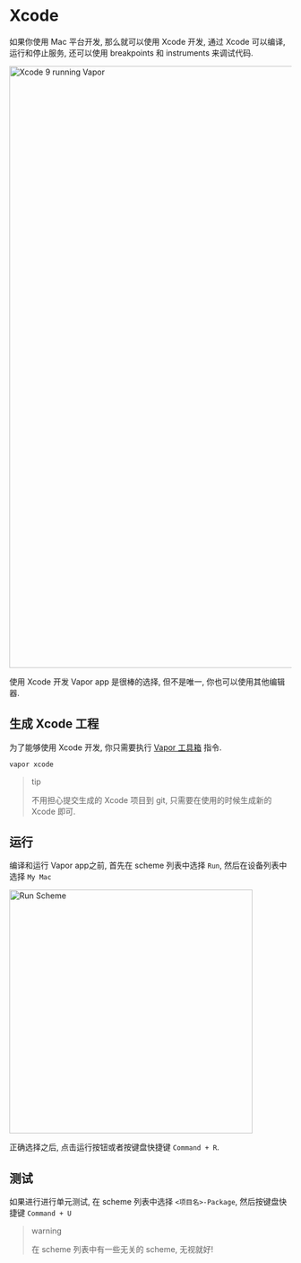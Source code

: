 # Xcode

如果你使用 Mac 平台开发, 那么就可以使用 Xcode 开发, 通过 Xcode 可以编译, 运行和停止服务, 还可以使用 breakpoints 和 instruments 来调试代码.

<img width="1072" alt="Xcode 9 running Vapor" src="https://user-images.githubusercontent.com/1342803/32910761-1f8dd56e-cad8-11e7-9869-feccf89f775e.png">

使用 Xcode 开发 Vapor app 是很棒的选择, 但不是唯一, 你也可以使用其他编辑器.

## 生成 Xcode 工程

为了能够使用 Xcode 开发, 你只需要执行 [Vapor 工具箱](toolbox.md) 指令.

```sh
vapor xcode
```

> tip	
>
> 不用担心提交生成的 Xcode 项目到 git, 只需要在使用的时候生成新的 Xcode 即可.

## 运行

编译和运行 Vapor app之前, 首先在 scheme 列表中选择 `Run`, 然后在设备列表中选择 `My Mac`

<img width="434" alt="Run Scheme" src="https://user-images.githubusercontent.com/1342803/32917883-944f3f30-caee-11e7-980f-860ee70bd873.png">

正确选择之后, 点击运行按钮或者按键盘快捷键 `Command + R`.

## 测试

如果进行进行单元测试, 在 scheme 列表中选择 `<项目名>-Package`, 然后按键盘快捷键 `Command + U`

> warning
>
> 在 scheme 列表中有一些无关的 scheme, 无视就好!